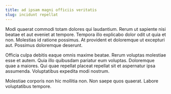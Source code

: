 ```yaml
---
title: ad ipsam magni officiis veritatis
slug: incidunt repellat
---
```


Modi quaerat commodi totam dolores qui laudantium. Rerum ut sapiente nisi beatae et aut eveniet at tempore. Tempora illo explicabo dolor odit ut quia et non. Molestias id ratione possimus. At provident et doloremque ut excepturi aut. Possimus doloremque deserunt.

Officia culpa debitis eaque omnis maxime beatae. Rerum voluptas molestiae esse et autem. Quia illo quibusdam pariatur eum voluptas. Doloremque quae a maiores. Qui quae repellat placeat repellat sit et aspernatur ipsa assumenda. Voluptatibus expedita modi nostrum.

Molestiae corporis non hic mollitia non. Non saepe quos quaerat. Labore voluptatibus tempore.
